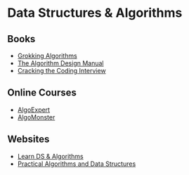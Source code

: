 # Data Structures & Algorithms

## Books

* [Grokking Algorithms][grokking-algos]
* [The Algorithm Design Manual][algo-design-manual]
* [Cracking the Coding Interview][ctci]

[grokking-algos]: https://www.amazon.com/gp/product/B09781V6F7/
[ctci]: https://www.amazon.com/Cracking-Coding-Interview-Gayle-McDowell/dp/0984782850/
[algo-design-manual]: https://www.amazon.com/gp/product/3030542556/

## Online Courses

* [AlgoExpert](https://www.algoexpert.io/)
* [AlgoMonster](https://algo.monster/)

## Websites

* [Learn DS & Algorithms][learn-dsa]
* [Practical Algorithms and Data Structures][practical-dsa]

[learn-dsa]: https://www.programiz.com/dsa
[practical-dsa]: https://bradfieldcs.com/algos/
